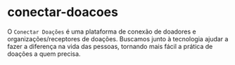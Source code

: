 # conectar-doacoes
O `Conectar Doações` é uma plataforma de conexão de doadores e organizações/receptores de doações. Buscamos junto à tecnologia ajudar a fazer a diferença na vida das pessoas, tornando mais fácil a prática de doações a quem precisa. 

